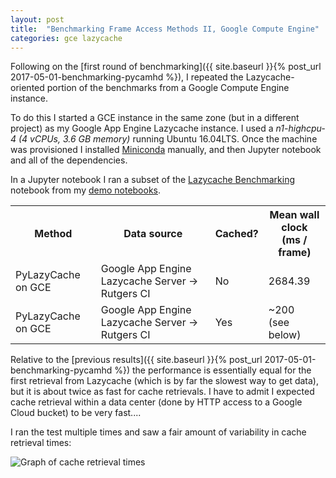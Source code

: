 ```yaml
---
layout: post
title:  "Benchmarking Frame Access Methods II, Google Compute Engine"
categories: gce lazycache
---
```


Following on the [first round of benchmarking]({{ site.baseurl }}{% post_url 2017-05-01-benchmarking-pycamhd %}), I repeated the Lazycache-oriented portion of the benchmarks from a Google Compute Engine instance.

To do this I started a GCE instance in the same zone (but in a different project) as my Google App Engine Lazycache instance.   I used a _n1-highcpu-4 (4 vCPUs, 3.6 GB memory)_ running Ubuntu 16.04LTS.  Once the machine was provisioned I installed [Miniconda](https://conda.io/miniconda.html) manually, and then Jupyter notebook and all of the dependencies.

In a Jupyter notebook I ran a subset of the [Lazycache Benchmarking](https://github.com/CamHD-Analysis/lazyqt_demo_notebooks/blob/master/Lazycache%20Benchmarking.ipynb) notebook from my [demo notebooks](https://github.com/CamHD-Analysis/lazyqt_demo_notebooks).



<table class="smaller_table">
  <tr>
    <th>Method</th>
    <th>Data source</th>
    <th>Cached?</th>
    <th>Mean wall clock<br>(ms / frame)</th>
  </tr>
  <tr>
    <td>PyLazyCache on GCE</td>
    <td>Google App Engine Lazycache Server -> Rutgers CI</td>
    <td>No</td>
    <td>2684.39</td>
  </tr>
  <tr>
    <td>PyLazyCache on GCE</td>
    <td>Google App Engine Lazycache Server -> Rutgers CI</td>
    <td>Yes</td>
    <td>~200<br/>(see below)</td>
  </tr>
</table>

Relative to the [previous results]({{ site.baseurl }}{% post_url 2017-05-01-benchmarking-pycamhd %}) the performance is essentially equal for the first retrieval from Lazycache (which is by far the slowest way to get data), but it is about twice as fast for cache retrievals.  I have to admit I expected cache retrieval within a data center (done by HTTP access to a Google Cloud bucket) to be very fast....

I ran the test multiple times and saw a fair amount of variability in cache retrieval times:

![Graph of cache retrieval times]({{site.baseurl}}/images/gae_gce_lazycache_extraction_time.png)
